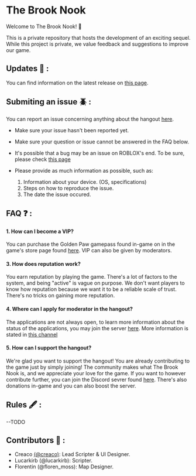 # The Brook Nook

Welcome to The Brook Nook! 🌴

This is a private repository that hosts the development of an exciting sequel. While this project is private, we value feedback and suggestions to improve our game.

## Updates 🎲 :
You can find information on the latest release on [this page](https://github.com/CreacOwo/The-Brook-Nook/releases/new).

## Submiting an issue 🪲 :
You can report an issue concerning anything about the hangout [here](https://github.com/CreacOwo/The-Brook-Nook/issues). 
- Make sure your issue hasn't been reported yet.
- Make sure your question or issue cannot be answered in the FAQ below.
- It's possible that a bug may be an issue on ROBLOX's end. To be sure, please check [this page](https://devforum.roblox.com/c/bug-reports/10)
- Please provide as much information as possible, such as:

  1. Information about your device. (OS, specifications)
  2. Steps on how to reproduce the issue.
  3. The date the issue occured.

## FAQ ❓ :
#### 1. How can I become a VIP?
You can purchase the Golden Paw gamepass found in-game on in the game's store page found [here](https://www.roblox.com/game-pass/4707597/VIP). VIP can also be given by moderators.

#### 3. How does reputation work?
You earn reputation by playing the game. There's a lot of factors to the system, and being "active" is vague on purpose. We don't want players to know how reputation because we want it to be a reliable scale of trust. There's no tricks on gaining more reputation.

#### 4. Where can I apply for moderator in the hangout?
The applications are not always open, to learn more information about the status of the applications, you may join the server [here](https://discord.gg/furryfandom). More information is stated in [this channel](https://discord.com/channels/718167064883232779/802998375007780864)

#### 5. How can I support the hangout?
We're glad you want to support the hangout! You are already contributing to the game just by simply joining! The community makes what The Brook Nook is, and we appreciate your love for the game. If you want to however contribute further, you can join the Discord sevrer found [here](https://discord.gg/furryfandom). There's also donations in-game and you can also boost the server.

## Rules 🖋️ :
--TODO

## Contributors 🔨 : 
- Creaco    [(@creaco)](https://github.com/CreacOwo): Lead Scripter & UI Designer.
- Lucarkirb (@lucarkirb): Scripter.
- Florentin (@floren_moss): Map Designer.
